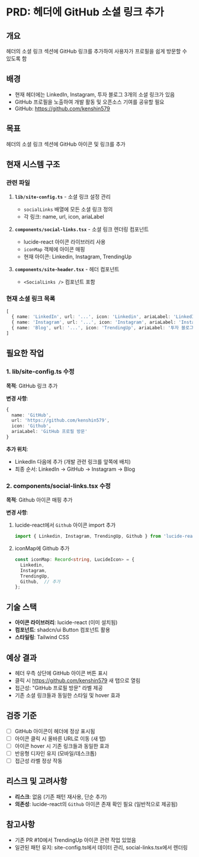 # PRD: 헤더에 GitHub 소셜 링크 추가

## 개요
헤더의 소셜 링크 섹션에 GitHub 링크를 추가하여 사용자가 프로필을 쉽게 방문할 수 있도록 함

## 배경
- 현재 헤더에는 LinkedIn, Instagram, 투자 블로그 3개의 소셜 링크가 있음
- GitHub 프로필을 노출하여 개발 활동 및 오픈소스 기여를 공유할 필요
- GitHub: https://github.com/kenshin579

## 목표
헤더의 소셜 링크 섹션에 GitHub 아이콘 및 링크를 추가

## 현재 시스템 구조

### 관련 파일
1. **`lib/site-config.ts`** - 소셜 링크 설정 관리
   - `socialLinks` 배열에 모든 소셜 링크 정의
   - 각 링크: name, url, icon, ariaLabel

2. **`components/social-links.tsx`** - 소셜 링크 렌더링 컴포넌트
   - lucide-react 아이콘 라이브러리 사용
   - `iconMap` 객체에 아이콘 매핑
   - 현재 아이콘: Linkedin, Instagram, TrendingUp

3. **`components/site-header.tsx`** - 헤더 컴포넌트
   - `<SocialLinks />` 컴포넌트 포함

### 현재 소셜 링크 목록
```typescript
[
  { name: 'LinkedIn', url: '...', icon: 'Linkedin', ariaLabel: 'LinkedIn 프로필 방문' },
  { name: 'Instagram', url: '...', icon: 'Instagram', ariaLabel: 'Instagram 프로필 방문' },
  { name: 'Blog', url: '...', icon: 'TrendingUp', ariaLabel: '투자 블로그 방문' }
]
```

## 필요한 작업

### 1. lib/site-config.ts 수정
**목적**: GitHub 링크 추가

**변경 사항**:
```typescript
{
  name: 'GitHub',
  url: 'https://github.com/kenshin579',
  icon: 'Github',
  ariaLabel: 'GitHub 프로필 방문'
}
```

**추가 위치**:
- LinkedIn 다음에 추가 (개발 관련 링크를 앞쪽에 배치)
- 최종 순서: LinkedIn → GitHub → Instagram → Blog

### 2. components/social-links.tsx 수정
**목적**: Github 아이콘 매핑 추가

**변경 사항**:
1. lucide-react에서 `Github` 아이콘 import 추가
   ```typescript
   import { Linkedin, Instagram, TrendingUp, Github } from 'lucide-react';
   ```

2. iconMap에 Github 추가
   ```typescript
   const iconMap: Record<string, LucideIcon> = {
     Linkedin,
     Instagram,
     TrendingUp,
     Github,  // 추가
   };
   ```

## 기술 스택
- **아이콘 라이브러리**: lucide-react (이미 설치됨)
- **컴포넌트**: shadcn/ui Button 컴포넌트 활용
- **스타일링**: Tailwind CSS

## 예상 결과
- 헤더 우측 상단에 GitHub 아이콘 버튼 표시
- 클릭 시 https://github.com/kenshin579 새 탭으로 열림
- 접근성: "GitHub 프로필 방문" 라벨 제공
- 기존 소셜 링크들과 동일한 스타일 및 hover 효과

## 검증 기준
- [ ] GitHub 아이콘이 헤더에 정상 표시됨
- [ ] 아이콘 클릭 시 올바른 URL로 이동 (새 탭)
- [ ] 아이콘 hover 시 기존 링크들과 동일한 효과
- [ ] 반응형 디자인 유지 (모바일/데스크톱)
- [ ] 접근성 라벨 정상 작동

## 리스크 및 고려사항
- **리스크**: 없음 (기존 패턴 재사용, 단순 추가)
- **의존성**: lucide-react의 `Github` 아이콘 존재 확인 필요 (일반적으로 제공됨)

## 참고사항
- 기존 PR #10에서 TrendingUp 아이콘 관련 작업 있었음
- 일관된 패턴 유지: site-config.ts에서 데이터 관리, social-links.tsx에서 렌더링
